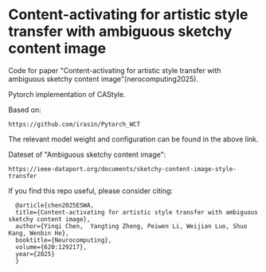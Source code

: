 # Content-activating for artistic style transfer with ambiguous sketchy content image

Code for paper "Content-activating for artistic style transfer with ambiguous sketchy content image"(nerocomputing2025).

Pytorch implementation of CAStyle.

Based on: 
```
https://github.com/irasin/Pytorch_WCT
```

The relevant model weight and configuration can be found in the above link.


Dateset of "Ambiguous sketchy content image": 
```
https://ieee-dataport.org/documents/sketchy-content-image-style-transfer
```

If you find this repo useful, please consider citing:

```
  @article{chen2025ESWA,
  title={Content-activating for artistic style transfer with ambiguous sketchy content image},
  author={Yinqi Chen,  Yangting Zheng, Peiwen Li, Weijian Luo, Shuo Kang, Wenbin He},
  booktitle={Neurocomputing},
  volume={620:129217},
  year={2025}
  }
```
